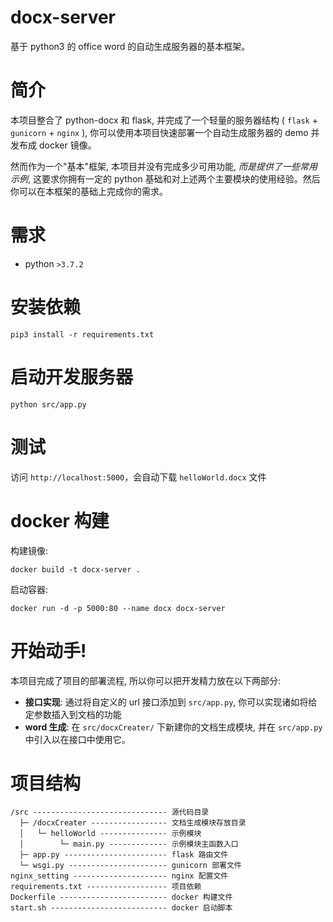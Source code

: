 # docx-server

基于 python3 的 office word 的自动生成服务器的基本框架。

# 简介

本项目整合了 python-docx 和 flask, 并完成了一个轻量的服务器结构 ( `flask` + `gunicorn` + `nginx` ), 你可以使用本项目快速部署一个自动生成服务器的 demo 并发布成 docker 镜像。

然而作为一个"基本"框架, 本项目并没有完成多少可用功能, *而是提供了一些常用示例*, 这要求你拥有一定的 python 基础和对上述两个主要模块的使用经验。然后你可以在本框架的基础上完成你的需求。

# 需求

- python `>3.7.2`

# 安装依赖

```
pip3 install -r requirements.txt
```

# 启动开发服务器

```
python src/app.py
```

# 测试

访问 `http://localhost:5000`，会自动下载 `helloWorld.docx` 文件

# docker 构建

构建镜像:

```
docker build -t docx-server .
```

启动容器:

```
docker run -d -p 5000:80 --name docx docx-server
```

# 开始动手!

本项目完成了项目的部署流程, 所以你可以把开发精力放在以下两部分:

- **接口实现**: 通过将自定义的 url 接口添加到 `src/app.py`, 你可以实现诸如将给定参数插入到文档的功能
- **word 生成**: 在 `src/docxCreater/` 下新建你的文档生成模块, 并在 `src/app.py` 中引入以在接口中使用它。

# 项目结构

```
/src ------------------------------ 源代码目录
  ├─ /docxCreater ----------------- 文档生成模块存放目录
  │   └─ helloWorld --------------- 示例模块
  │        └─ main.py ------------- 示例模块主函数入口
  ├─ app.py ----------------------- flask 路由文件
  └─ wsgi.py ---------------------- gunicorn 部署文件
nginx_setting --------------------- nginx 配置文件
requirements.txt ------------------ 项目依赖
Dockerfile ------------------------ docker 构建文件
start.sh -------------------------- docker 启动脚本
```